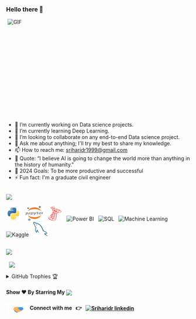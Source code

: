 ### Hello there 👋

<img align="right" alt="GIF" width="500px" height="280px" src="https://github.com/Sureshkrishh/Sureshkrishh/blob/main/Images/profile.gif/">

- 🔭 I’m currently working on Data science projects.
- 🌱 I’m currently learning Deep Learning.
- 👯 I’m looking to collaborate on any end-to-end Data science project.
- 💬 Ask me about anything; I'll try my best to share my knowledge.
- 📫 How to reach me: sriharidr1999@gmail.com
- 💭 Quote: “I believe AI is going to change the world more than anything in the history of humanity."
- 🥅 2024 Goals: To be more productive and successful 
- ⚡ Fun fact: I'm a graduate civil engineer

<br>
<img height="30" src="https://img.shields.io/badge/Languages and Tools- 🧮-lightblue.svg?&style=for-the-badge&logo=KushalDas&logoColor=blue" />
<p align="left">
    <img src="https://github.com/devicons/devicon/blob/master/icons/python/python-original.svg" alt="python" width="40" height="40"/>
    &nbsp;
    <img alt="jupyter"  src="https://github.com/devicons/devicon/blob/master/icons/jupyter/jupyter-original-wordmark.svg" width="50" height="40" /> 
    &nbsp;
    <img src="https://github.com/devicons/devicon/blob/master/icons/microsoftsqlserver/microsoftsqlserver-plain.svg" alt="mssql" width="40" height="40"/> 
    &nbsp;
    <img src="https://cdn.worldvectorlogo.com/logos/power-bi.svg" alt="Power BI" width="40" height="40"/>
    &nbsp;
    <img src="https://cdn.worldvectorlogo.com/logos/sqlite.svg" alt="SQL" width="40" height="40"/>
    &nbsp;
    <img src="https://github.com/devicons/devicon/blob/master/icons/machinelearning/machinelearning-plain.svg" alt="Machine Learning" width="40" height="40"/>
    &nbsp;
    <img src="https://github.com/devicons/devicon/blob/master/icons/kaggle/kaggle-plain.svg" alt="Kaggle" width="40" height="40"/>
    &nbsp;
    <img src="https://github.com/devicons/devicon/blob/master/icons/mysql/mysql-original.svg" alt="MySQL" width="40" height="40"/>
</p>

<br>
<img height="27" src="https://img.shields.io/badge/Sriharidr's GitHub Status- 📈-lightgreen.svg?&style=for-the-badge&logo=KushalDas&logoColor=blue" />
<p>
</p>
<p>&nbsp;
<img align="center" src="https://github-readme-streak-stats.herokuapp.com/?user=Sriharidr&theme=radical&custom_title=streak-stats&hide_border=true&layout=compact" />
<details align="left">
<summary>GitHub Trophies 🏆</summary>
<p align="left">
  <a href="https://github.com/ryo-ma/github-profile-trophy" target="_blank">
    <img src="https://github-profile-trophy.vercel.app/?username=Sriharidr&theme=gruvbox&layout=compact&title_color=00FF00"/>
  </a>
</p>
</details>

<h4 align="left">
Show ❤️ By Starring My <a href='https://github.com/Sriharidr?tab=repositories'>
<img align='center'  height="22" src="https://img.shields.io/badge/Repos!😊-lightpink.svg?&style=for-the-badge&logo=Sriharidr&logoColor=blue" />
</a></h4>

<h4 align="left">
    <img align="center" src="https://github.com/Kushal997-das/Kushal997-das/blob/master/Profile%20generator/Handshake.gif" height="30px">Connect with me &nbsp; 👉 &nbsp;  
        <a href="https://www.linkedin.com/in/sriharidr/">
        <img align="center"src="https://cdn.jsdelivr.net/npm/simple-icons@v3/icons/linkedin.svg" alt="Sriharidr linkedin" width="24px" />
    </a>
</h4>
